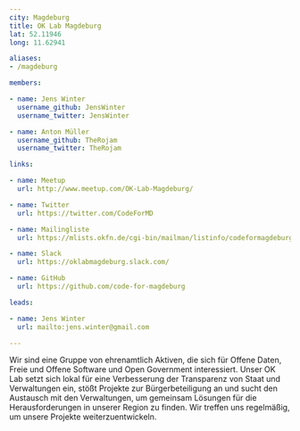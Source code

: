 ```yaml
---
city: Magdeburg
title: OK Lab Magdeburg
lat: 52.11946
long: 11.62941

aliases:
- /magdeburg

members:

- name: Jens Winter
  username_github: JensWinter
  username_twitter: JensWinter

- name: Anton Müller
  username_github: TheRojam
  username_twitter: TheRojam

links:

- name: Meetup
  url: http://www.meetup.com/OK-Lab-Magdeburg/

- name: Twitter
  url: https://twitter.com/CodeForMD

- name: Mailingliste
  url: https://mlists.okfn.de/cgi-bin/mailman/listinfo/codeformagdeburg

- name: Slack
  url: https://oklabmagdeburg.slack.com/

- name: GitHub
  url: https://github.com/code-for-magdeburg

leads:

- name: Jens Winter
  url: mailto:jens.winter@gmail.com

---
```


Wir sind eine Gruppe von ehrenamtlich Aktiven, die sich für Offene Daten, Freie und Offene Software und Open Government interessiert. Unser OK Lab setzt sich lokal für eine Verbesserung der Transparenz von Staat und Verwaltungen ein, stößt Projekte zur Bürgerbeteiligung an und sucht den Austausch mit den Verwaltungen, um gemeinsam Lösungen für die Herausforderungen in unserer Region zu finden. Wir treffen uns regelmäßig, um unsere Projekte weiterzuentwickeln.

